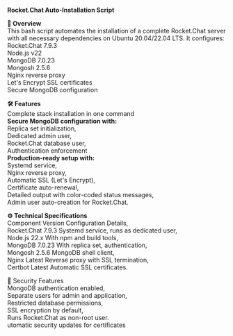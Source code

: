 **Rocket.Chat Auto-Installation Script**</br>

**📌 Overview**</br>
This bash script automates the installation of a complete Rocket.Chat server with all necessary dependencies on Ubuntu 20.04/22.04 LTS. It configures:</br>
Rocket.Chat 7.9.3</br>
Node.js v22</br>
MongoDB 7.0.23</br>
Mongosh 2.5.6</br>
Nginx reverse proxy</br>
Let's Encrypt SSL certificates</br>
Secure MongoDB configuration</br>

**🛠️ Features**</br>
Complete stack installation in one command</br>
**Secure MongoDB configuration with:**</br>
Replica set initialization,</br>
Dedicated admin user,</br>
Rocket.Chat database user,</br>
Authentication enforcement</br>
**Production-ready setup with:**</br>
Systemd service,</br>
Nginx reverse proxy,</br>
Automatic SSL (Let's Encrypt),</br>
Certificate auto-renewal,</br>
Detailed output with color-coded status messages,</br>
Admin user auto-creation for Rocket.Chat.</br>

**⚙️ Technical Specifications**</br>
Component	Version	Configuration Details,</br>
Rocket.Chat	7.9.3	Systemd service, runs as dedicated user,</br>
Node.js	22.x	With npm and build tools,</br>
MongoDB	7.0.23	With replica set, authentication,</br>
Mongosh	2.5.6	MongoDB shell client,</br>
Nginx	Latest	Reverse proxy with SSL termination,</br>
Certbot	Latest	Automatic SSL certificates.</br>

🔐 Security Features</br>
MongoDB authentication enabled,</br>
Separate users for admin and application,</br>
Restricted database permissions,</br>
SSL encryption by default,</br>
Runs Rocket.Chat as non-root user.</br>
utomatic security updates for certificates
